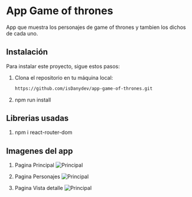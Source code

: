 # App Game of thrones

App que muestra los personajes de game of thrones y tambien los dichos de cada uno.

## Instalación

Para instalar este proyecto, sigue estos pasos:

1. Clona el repositorio en tu máquina local:

   ```bash
   https://github.com/isDanydev/app-game-of-thrones.git

2. npm run install

## Librerias usadas

1. npm i react-router-dom

## Imagenes del app

1. Pagina Principal
  ![Principal](src/assets/img/1.png)


2. Pagina Personajes
  ![Principal](src/assets/img/2.png)


3. Pagina Vista detalle
  ![Principal](src/assets/img/3.png)

